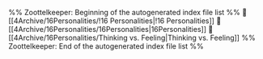 %% Zoottelkeeper: Beginning of the autogenerated index file list  %%
📄 [[4Archive/16Personalities/!16 Personalities|!16 Personalities]]
📄 [[4Archive/16Personalities/16Personalities|16Personalities]]
📄 [[4Archive/16Personalities/Thinking vs. Feeling|Thinking vs. Feeling]]
%% Zoottelkeeper: End of the autogenerated index file list  %%
